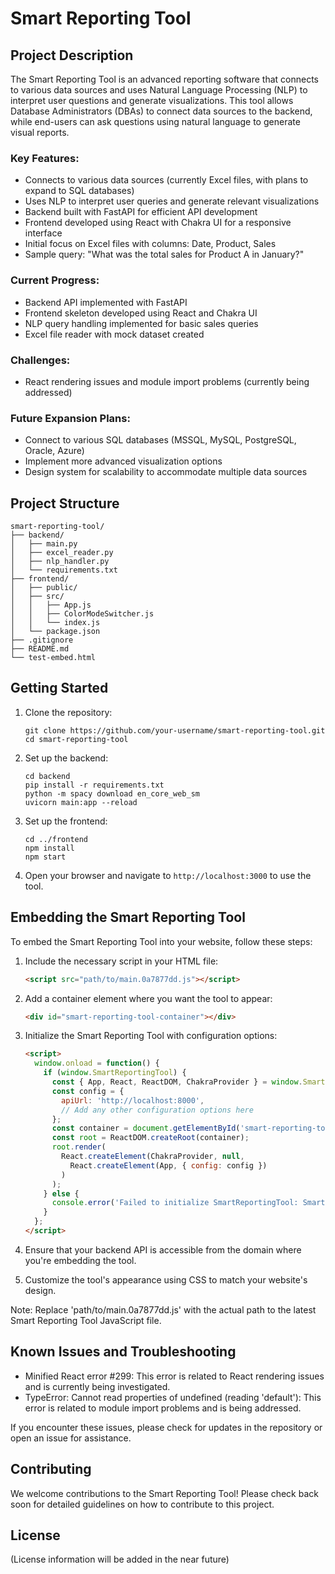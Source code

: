 # Smart Reporting Tool

## Project Description

The Smart Reporting Tool is an advanced reporting software that connects to various data sources and uses Natural Language Processing (NLP) to interpret user questions and generate visualizations. This tool allows Database Administrators (DBAs) to connect data sources to the backend, while end-users can ask questions using natural language to generate visual reports.

### Key Features:
- Connects to various data sources (currently Excel files, with plans to expand to SQL databases)
- Uses NLP to interpret user queries and generate relevant visualizations
- Backend built with FastAPI for efficient API development
- Frontend developed using React with Chakra UI for a responsive interface
- Initial focus on Excel files with columns: Date, Product, Sales
- Sample query: "What was the total sales for Product A in January?"

### Current Progress:
- Backend API implemented with FastAPI
- Frontend skeleton developed using React and Chakra UI
- NLP query handling implemented for basic sales queries
- Excel file reader with mock dataset created

### Challenges:
- React rendering issues and module import problems (currently being addressed)

### Future Expansion Plans:
- Connect to various SQL databases (MSSQL, MySQL, PostgreSQL, Oracle, Azure)
- Implement more advanced visualization options
- Design system for scalability to accommodate multiple data sources

## Project Structure

```
smart-reporting-tool/
├── backend/
│   ├── main.py
│   ├── excel_reader.py
│   ├── nlp_handler.py
│   └── requirements.txt
├── frontend/
│   ├── public/
│   ├── src/
│   │   ├── App.js
│   │   ├── ColorModeSwitcher.js
│   │   └── index.js
│   └── package.json
├── .gitignore
├── README.md
└── test-embed.html
```

## Getting Started

1. Clone the repository:
   ```
   git clone https://github.com/your-username/smart-reporting-tool.git
   cd smart-reporting-tool
   ```

2. Set up the backend:
   ```
   cd backend
   pip install -r requirements.txt
   python -m spacy download en_core_web_sm
   uvicorn main:app --reload
   ```

3. Set up the frontend:
   ```
   cd ../frontend
   npm install
   npm start
   ```

4. Open your browser and navigate to `http://localhost:3000` to use the tool.

## Embedding the Smart Reporting Tool

To embed the Smart Reporting Tool into your website, follow these steps:

1. Include the necessary script in your HTML file:
   ```html
   <script src="path/to/main.0a7877dd.js"></script>
   ```

2. Add a container element where you want the tool to appear:
   ```html
   <div id="smart-reporting-tool-container"></div>
   ```

3. Initialize the Smart Reporting Tool with configuration options:
   ```html
   <script>
     window.onload = function() {
       if (window.SmartReportingTool) {
         const { App, React, ReactDOM, ChakraProvider } = window.SmartReportingTool;
         const config = {
           apiUrl: 'http://localhost:8000',
           // Add any other configuration options here
         };
         const container = document.getElementById('smart-reporting-tool-container');
         const root = ReactDOM.createRoot(container);
         root.render(
           React.createElement(ChakraProvider, null,
             React.createElement(App, { config: config })
           )
         );
       } else {
         console.error('Failed to initialize SmartReportingTool: SmartReportingTool not found');
       }
     };
   </script>
   ```

4. Ensure that your backend API is accessible from the domain where you're embedding the tool.

5. Customize the tool's appearance using CSS to match your website's design.

Note: Replace 'path/to/main.0a7877dd.js' with the actual path to the latest Smart Reporting Tool JavaScript file.

## Known Issues and Troubleshooting

- Minified React error #299: This error is related to React rendering issues and is currently being investigated.
- TypeError: Cannot read properties of undefined (reading 'default'): This error is related to module import problems and is being addressed.

If you encounter these issues, please check for updates in the repository or open an issue for assistance.

## Contributing

We welcome contributions to the Smart Reporting Tool! Please check back soon for detailed guidelines on how to contribute to this project.

## License

(License information will be added in the near future)
